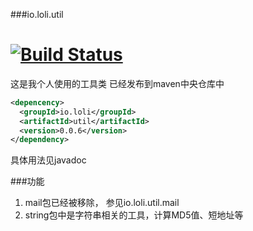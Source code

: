 ###io.loli.util



[![Build Status](https://drone.io/github.com/chocotan/io.loli.util/status.png)](https://drone.io/github.com/chocotan/io.loli.util/latest)
============
这是我个人使用的工具类
已经发布到maven中央仓库中

```xml
<depencency>
  <groupId>io.loli</groupId>
  <artifactId>util</artifactId>
  <version>0.0.6</version>
</dependency>
```
具体用法见javadoc

###功能
1. mail包已经被移除， 参见io.loli.util.mail
2. string包中是字符串相关的工具，计算MD5值、短地址等
